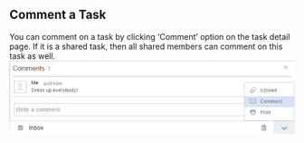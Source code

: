 ## Comment a Task
You can comment on a task by clicking ‘Comment’ option on the task detail page. If it is a shared task, then all shared members can comment on this task as well.
![](../images/image013.png)
